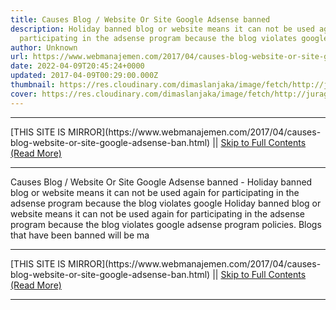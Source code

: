 ```yaml
---
title: Causes Blog / Website Or Site Google Adsense banned
description: Holiday banned blog or website means it can not be used again for
  participating in the adsense program because the blog violates google
author: Unknown
url: https://www.webmanajemen.com/2017/04/causes-blog-website-or-site-google-adsense-ban.html
date: 2022-04-09T20:45:24+0000
updated: 2017-04-09T00:29:00.000Z
thumbnail: https://res.cloudinary.com/dimaslanjaka/image/fetch/http://juragancipir.com/wp-content/uploads/2013/09/Adsense-banned-site-300x288.jpg
cover: https://res.cloudinary.com/dimaslanjaka/image/fetch/http://juragancipir.com/wp-content/uploads/2013/09/Adsense-banned-site-300x288.jpg
---
```


<hr/> [THIS SITE IS MIRROR](https://www.webmanajemen.com/2017/04/causes-blog-website-or-site-google-adsense-ban.html) || <a href="https://www.webmanajemen.com/2017/04/causes-blog-website-or-site-google-adsense-ban.html" rel="follow" class="button" id="read-more">Skip to Full Contents (Read More)</a> <hr/> Causes Blog / Website Or Site Google Adsense banned - Holiday banned blog or website means it can not be used again for participating in the adsense program because the blog violates google Holiday banned blog or website means it can not be used again for participating in the adsense program because the blog violates google adsense program policies.
Blogs that have been banned will be ma <hr/> [THIS SITE IS MIRROR](https://www.webmanajemen.com/2017/04/causes-blog-website-or-site-google-adsense-ban.html) || <a href="https://www.webmanajemen.com/2017/04/causes-blog-website-or-site-google-adsense-ban.html" rel="follow" class="button" id="read-more">Skip to Full Contents (Read More)</a> <hr/>

<script>
    if (location.host.includes('dimaslanjaka12')) {
      location.replace('https://www.webmanajemen.com/2017/04/causes-blog-website-or-site-google-adsense-ban.html');
    }
  </script>